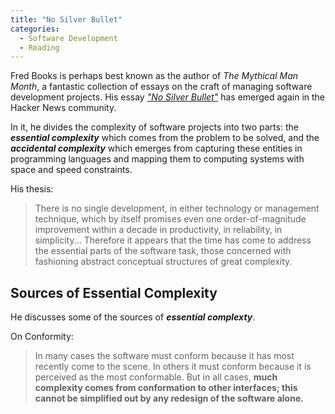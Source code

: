 ```yaml
---
title: "No Silver Bullet"
categories:
  - Software Development
  - Reading
---
```

Fred Books is perhaps best known as the author of _The Mythical Man Month_, a fantastic collection of essays on the craft of managing software development projects. His essay [_"No Silver Bullet"_](http://worrydream.com/refs/Brooks-NoSilverBullet.pdf) has emerged again in the Hacker News community.

In it, he divides the complexity of software projects into two parts: the ***essential complexity*** which comes from the problem to be solved, and the ***accidental complexity*** which emerges from capturing these entities in programming languages and mapping them to computing systems with space and speed constraints.

His thesis:
> There is no single development, in either technology or management technique, which by itself promises even one order-of-magnitude improvement within a decade in productivity, in reliability, in simplicity... Therefore it appears that the time has come to address the essential parts of the software task, those concerned with fashioning abstract conceptual structures of great complexity.

## Sources of Essential Complexity
He discusses some of the sources of ***essential complexty***.

On Conformity:
> In many cases the software must conform because it has most recently come to the scene. In others it must conform because it is perceived as the most conformable. But in all cases, **much complexity comes from conformation to other interfaces; this cannot be simplified out by any redesign of the software alone.**

